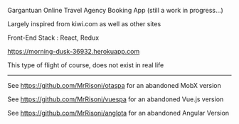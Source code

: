 Gargantuan Online Travel Agency Booking App (still a work in progress...)

Largely inspired from kiwi.com as well as other sites

Front-End Stack : React, Redux  
 
https://morning-dusk-36932.herokuapp.com

 This type of flight of course, does not exist in real life

-----------------

See https://github.com/MrRisoni/otaspa for an abandoned MobX version

See https://github.com/MrRisoni/vuespa for an abandoned Vue.js version


See https://github.com/MrRisoni/anglota for an abandoned Angular Version
